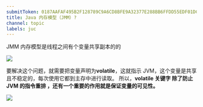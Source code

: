 ```yaml
---
submitToken: 0187AAFAF495B2F128789C9A6CD8BFE9A32377E288BB6FFDD55EDF01DCC184BB
title: Java 内存模型（JMM）?
channel: topic
labels: juc
---
```


JMM 内存模型是线程之间有个变量共享副本的的

![](https://image.avalon-zheng.xin/81cd7ac0-8ba9-4df7-a2b5-7329809057be "")

要解决这个问题，就需要把变量声明为**volatile**，这就指示 JVM，这个变量是共享且不稳定的，每次使用它都到主存中进行读取。
所以，**volatile 关键字 除了防止 JVM 的指令重排 ，还有一个重要的作用就是保证变量的可见性。**

![](https://image.avalon-zheng.xin/648ecf8c-3846-422c-b971-78270d114e99 "")